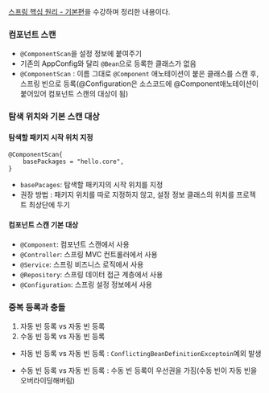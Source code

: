 [스프링 핵심 원리 - 기본편](https://www.inflearn.com/course/%EC%8A%A4%ED%94%84%EB%A7%81-%ED%95%B5%EC%8B%AC-%EC%9B%90%EB%A6%AC-%EA%B8%B0%EB%B3%B8%ED%8E%B8)을 수강하며 정리한 내용이다.


### 컴포넌트 스캔

* ```@ComponentScan```을 설정 정보에 붙여주기
* 기존의 AppConfig와 달리 ```@Bean```으로 등록한 클래스가 없음
* ```@ComponentScan``` : 이름 그대로 ```@Component``` 애노테이션이 붙은 클래스를 스캔 후, 스프링 빈으로 등록(@Configuration은 소스코드에 @Component애노테이션이 붙어있어 컴포넌트 스캔의 대상이 됨)


### 탐색 위치와 기본 스캔 대상

#### 탐색할 패키지 시작 위치 지정
```
@ComponentScan{
    basePackages = "hello.core",
}
```
* ```basePacages```: 탐색할 패키지의 시작 위치를 지정
* 권장 방법 : 패키지 위치를 따로 지정하지 않고, 설정 정보 클래스의 위치를 프로젝트 최상단에 두기

#### 컴포넌트 스캔 기본 대상
* ```@Component```: 컴포넌트 스캔에서 사용
* ```@Controller```: 스프링 MVC 컨트롤러에서 사용
* ```@Service```: 스프링 비즈니스 로직에서 사용
* ```@Repository```: 스프링 데이터 접근 계층에서 사용
* ```@Configuration```: 스프링 설정 정보에서 사용


### 중복 등록과 충돌
1. 자동 빈 등록 vs 자동 빈 등록
2. 수동 빈 등록 vs 자동 빈 등록


* 자동 빈 등록 vs 자동 빈 등록
: ```ConflictingBeanDefinitionExceptoin```예외 발생

* 수동 빈 등록 vs 자동 빈 등록
: 수동 빈 등록이 우선권을 가짐(수동 빈이 자동 빈을 오버라이딩해버림)
